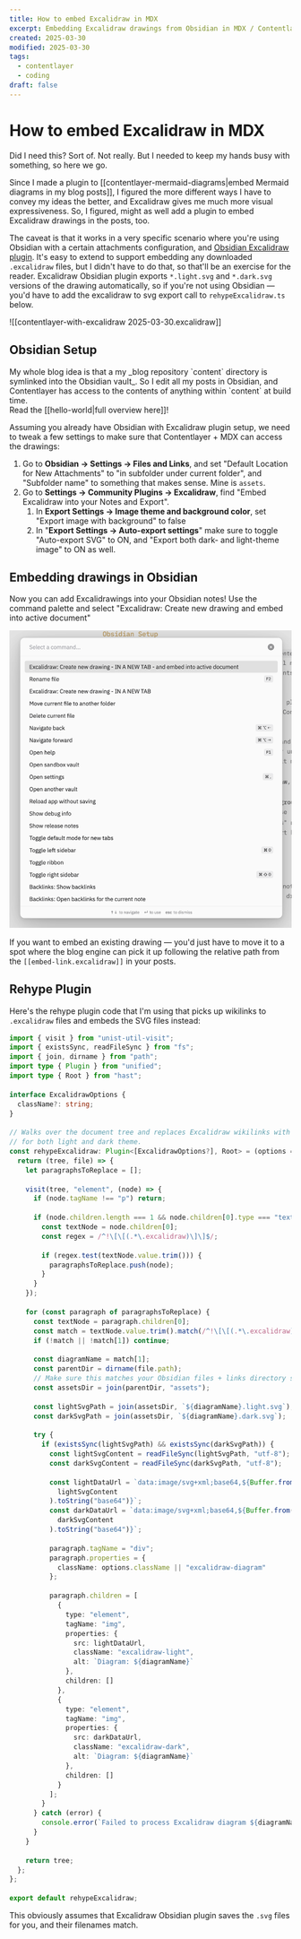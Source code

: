 ```yaml
---
title: How to embed Excalidraw in MDX
excerpt: Embedding Excalidraw drawings from Obsidian in MDX / Contentlayer
created: 2025-03-30
modified: 2025-03-30
tags:
  - contentlayer
  - coding
draft: false
---
```


# How to embed Excalidraw in MDX

Did I need this? Sort of. Not really. But I needed to keep my hands busy with something, so here we go.

Since I made a plugin to [[contentlayer-mermaid-diagrams|embed Mermaid diagrams in my blog posts]], I figured the more different ways I have to convey my ideas the better, and Excalidraw gives me much more visual expressiveness. So, I figured, might as well add a plugin to embed Excalidraw drawings in the posts, too. 

The caveat is that it works in a very specific scenario where you're using Obsidian with a certain attachments configuration, and [Obsidian Excalidraw plugin](https://github.com/zsviczian/obsidian-excalidraw-plugin). It's easy to extend to support embedding any downloaded `.excalidraw` files, but I didn't have to do that, so that'll be an exercise for the reader. Excalidraw Obsidian plugin exports `*.light.svg` and `*.dark.svg` versions of the drawing automatically, so if you're not using Obsidian — you'd have to add the excalidraw to svg export call to `rehypeExcalidraw.ts` below.
 

![[contentlayer-with-excalidraw 2025-03-30.excalidraw]]


## Obsidian Setup

<WithAside>
My whole blog idea is that a my _blog repository `content` directory is symlinked into the Obsidian vault_. So I edit all my posts in Obsidian, and Contentlayer has access to the contents of anything within `content` at build time.
<Aside>
Read the [[hello-world|full overview here]]!
</Aside>
</WithAside>

Assuming you already have Obsidian with Excalidraw plugin setup, we need to tweak a few settings to make sure that Contentlayer + MDX can access the drawings:

1. Go to **Obsidian → Settings → Files and Links**, and set "Default Location for New Attachments" to "in subfolder under current folder", and "Subfolder name" to something that makes sense. Mine is `assets`.
2. Go to **Settings → Community Plugins → Excalidraw**, find "Embed Excalidraw into your Notes and Export".
    1. In **Export Settings → Image theme and background color**, set "Export image with background" to false
    2. In "**Export Settings → Auto-export settings**" make sure to toggle "Auto-export SVG" to ON, and "Export both dark- and light-theme image" to ON as well.

## Embedding drawings in Obsidian

Now you can add Excalidrawings into your Obsidian notes! Use the command palette and select "Excalidraw: Create new drawing and embed into active document"

![Command palette](contentlayer-with-excalidraw/command-palette.png)

If you want to embed an existing drawing — you'd just have to move it to a spot where the blog engine can pick it up following the relative path from the `[[embed-link.excalidraw]]` in your posts.

## Rehype Plugin

Here's the rehype plugin code that I'm using that picks up wikilinks to `.excalidraw` files and embeds the SVG files instead:

```ts
import { visit } from "unist-util-visit";
import { existsSync, readFileSync } from "fs";
import { join, dirname } from "path";
import type { Plugin } from "unified";
import type { Root } from "hast";

interface ExcalidrawOptions {
  className?: string;
}

// Walks over the document tree and replaces Excalidraw wikilinks with inline SVG images
// for both light and dark theme.
const rehypeExcalidraw: Plugin<[ExcalidrawOptions?], Root> = (options = {}) => {
  return (tree, file) => {
    let paragraphsToReplace = [];

    visit(tree, "element", (node) => {
      if (node.tagName !== "p") return;

      if (node.children.length === 1 && node.children[0].type === "text") {
        const textNode = node.children[0];
        const regex = /^!\[\[(.*\.excalidraw)\]\]$/;
        
        if (regex.test(textNode.value.trim())) {
          paragraphsToReplace.push(node);
        }
      }
    });
    
    for (const paragraph of paragraphsToReplace) {
      const textNode = paragraph.children[0];
      const match = textNode.value.trim().match(/^!\[\[(.*\.excalidraw)\]\]$/);
      if (!match || !match[1]) continue;

      const diagramName = match[1];
      const parentDir = dirname(file.path);
      // Make sure this matches your Obsidian files + links directory settings
      const assetsDir = join(parentDir, "assets");
      
      const lightSvgPath = join(assetsDir, `${diagramName}.light.svg`);
      const darkSvgPath = join(assetsDir, `${diagramName}.dark.svg`);
      
      try {
        if (existsSync(lightSvgPath) && existsSync(darkSvgPath)) {
          const lightSvgContent = readFileSync(lightSvgPath, "utf-8");
          const darkSvgContent = readFileSync(darkSvgPath, "utf-8");
          
          const lightDataUrl = `data:image/svg+xml;base64,${Buffer.from(
            lightSvgContent
          ).toString("base64")}`;
          const darkDataUrl = `data:image/svg+xml;base64,${Buffer.from(
            darkSvgContent
          ).toString("base64")}`;

          paragraph.tagName = "div";
          paragraph.properties = {
            className: options.className || "excalidraw-diagram"
          };
          
          paragraph.children = [
            {
              type: "element",
              tagName: "img",
              properties: {
                src: lightDataUrl,
                className: "excalidraw-light",
                alt: `Diagram: ${diagramName}`
              },
              children: []
            },
            {
              type: "element",
              tagName: "img",
              properties: {
                src: darkDataUrl,
                className: "excalidraw-dark",
                alt: `Diagram: ${diagramName}`
              },
              children: []
            }
          ];
        }
      } catch (error) {
        console.error(`Failed to process Excalidraw diagram ${diagramName}:`, error);
      }
    }

    return tree;
  };
};

export default rehypeExcalidraw;

```


This obviously assumes that Excalidraw Obsidian plugin saves the `.svg` files for you, and their filenames match.

